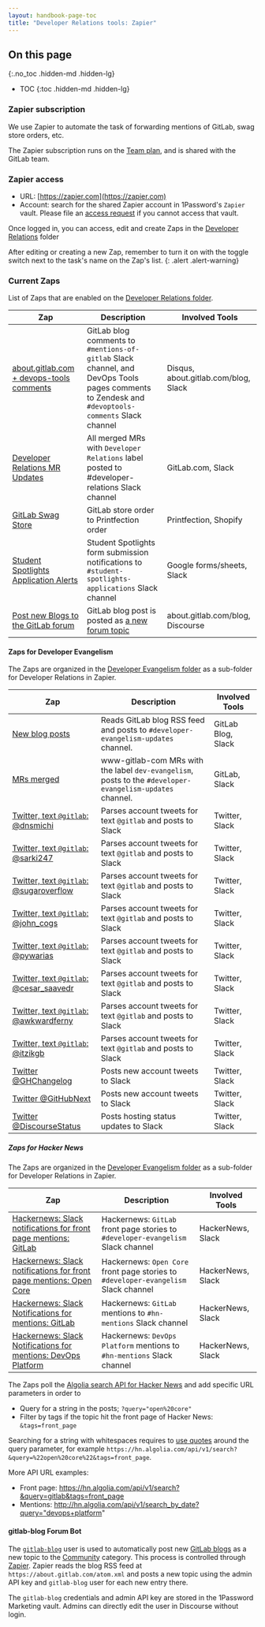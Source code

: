 ```yaml
---
layout: handbook-page-toc
title: "Developer Relations tools: Zapier"
---
```


## On this page
{:.no_toc .hidden-md .hidden-lg}

- TOC
{:toc .hidden-md .hidden-lg}

### Zapier subscription

We use Zapier to automate the task of forwarding mentions of GitLab, swag store orders, etc.

The Zapier subscription runs on the [Team plan](https://zapier.com/app/billing/plans), and is shared with the GitLab team.

### Zapier access

- URL: [https://zapier.com](https://zapier.com)
- Account: search for the shared Zapier account in 1Password's `Zapier` vault. Please file an [access request](/handbook/business-technology/team-member-enablement/onboarding-access-requests/access-requests/) if you cannot access that vault.

Once logged in, you can access, edit and create Zaps in the [Developer Relations](https://zapier.com/app/zaps/folder/275996) folder

<i class="fas fa-hand-point-right" aria-hidden="true" style="color: rgb(138, 109, 59)
;"></i> After editing or creating a new Zap, remember to turn it on with the toggle switch next to the task's name on the Zap's list.
{: .alert .alert-warning}

### Current Zaps

List of Zaps that are enabled on the [Developer Relations folder](https://zapier.com/app/zaps/folder/275996).

| Zap | Description | Involved Tools |
| --- | --- | --- |
| [about.gitlab.com + devops-tools comments](https://zapier.com/app/editor/47854205) | GitLab blog comments to `#mentions-of-gitlab` Slack channel, and DevOps Tools pages comments to Zendesk and `#devoptools-comments` Slack channel | Disqus, about.gitlab.com/blog, Slack |  
| [Developer Relations MR Updates](https://zapier.com/app/editor/92097020) | All merged MRs with `Developer Relations` label posted to #developer-relations Slack channel | GitLab.com, Slack |  
| [GitLab Swag Store](https://zapier.com/app/editor/18836033) | GitLab store order to Printfection order | Printfection, Shopify |
| [Student Spotlights Application Alerts](https://zapier.com/app/editor/90643179) | Student Spotlights form submission notifications to `#student-spotlights-applications` Slack channel | Google forms/sheets, Slack | 
| [Post new Blogs to the GitLab forum](https://zapier.com/app/editor/148450001) | GitLab blog post is posted as [a new forum topic](/handbook/marketing/developer-relations/workflows-tools/#gitlab-blog-forum-bot) | about.gitlab.com/blog, Discourse | 

#### Zaps for Developer Evangelism 

The Zaps are organized in the [Developer Evangelism folder](https://zapier.com/app/zaps/folder/1561876) as a sub-folder for Developer Relations in Zapier.

| Zap | Description | Involved Tools |
| --- | --- | --- |
| [New blog posts](https://zapier.com/editor/183958722) | Reads GitLab blog RSS feed and posts to `#developer-evangelism-updates` channel. | GitLab Blog, Slack | 
| [MRs merged](https://zapier.com/editor/184083806/published) | www-gitlab-com MRs with the label `dev-evangelism`, posts to the `#developer-evangelism-updates` channel. | GitLab, Slack | 
| [Twitter, text `@gitlab`: @dnsmichi](https://zapier.com/editor/184085778/published/) | Parses account tweets for text `@gitlab` and posts to Slack | Twitter, Slack |
| [Twitter, text `@gitlab`: @sarki247](https://zapier.com/editor/184108158/published) | Parses account tweets for text `@gitlab` and posts to Slack | Twitter, Slack |
| [Twitter, text `@gitlab`: @sugaroverflow](https://zapier.com/editor/184108427/published) | Parses account tweets for text `@gitlab` and posts to Slack | Twitter, Slack |
| [Twitter, text `@gitlab`: @john_cogs](https://zapier.com/editor/184108655/published) | Parses account tweets for text `@gitlab` and posts to Slack | Twitter, Slack |
| [Twitter, text `@gitlab`: @pywarias](https://zapier.com/editor/194076400/published) | Parses account tweets for text `@gitlab` and posts to Slack | Twitter, Slack |
| [Twitter, text `@gitlab`: @cesar_saavedr](https://zapier.com/editor/194073117/published) | Parses account tweets for text `@gitlab` and posts to Slack | Twitter, Slack |
| [Twitter, text `@gitlab`: @awkwardferny](https://zapier.com/editor/194076914/published) | Parses account tweets for text `@gitlab` and posts to Slack | Twitter, Slack |
| [Twitter, text `@gitlab`: @itzikgb](https://zapier.com/editor/194077532) | Parses account tweets for text `@gitlab` and posts to Slack | Twitter, Slack |
| [Twitter @GHChangelog](https://zapier.com/editor/188095515/published) | Posts new account tweets to Slack | Twitter, Slack | 
| [Twitter @GitHubNext](https://zapier.com/editor/188096407/published) | Posts new account tweets to Slack | Twitter, Slack | 
| [Twitter @DiscourseStatus](https://zapier.com/editor/193755545/published) | Posts hosting status updates to Slack | Twitter, Slack | 


##### Zaps for Hacker News

The Zaps are organized in the [Developer Evangelism folder](https://zapier.com/app/zaps/folder/1561876) as a sub-folder for Developer Relations in Zapier.

| Zap | Description | Involved Tools |
| --- | --- | --- |
| [Hackernews: Slack notifications for front page mentions: GitLab](https://zapier.com/app/editor/58944326) | Hackernews: `GitLab` front page stories to `#developer-evangelism` Slack channel | HackerNews, Slack |
| [Hackernews: Slack notifications for front page mentions: Open Core](https://zapier.com/webintent/edit-zap/159764533) | Hackernews: `Open Core` front page stories to `#developer-evangelism` Slack channel | HackerNews, Slack |
| [Hackernews: Slack Notifications for mentions: GitLab](https://zapier.com/app/editor/52810208) | Hackernews: `GitLab` mentions to `#hn-mentions` Slack channel |  HackerNews, Slack |
| [Hackernews: Slack Notifications for mentions: DevOps Platform](https://zapier.com/app/editor/131452972) | Hackernews: `DevOps Platform` mentions to `#hn-mentions` Slack channel |  HackerNews, Slack |

The Zaps poll the [Algolia search API for Hacker News](https://hn.algolia.com/api) and add specific URL parameters in order to 

- Query for a string in the posts; `?query="open%20core"`
- Filter by tags if the topic hit the front page of Hacker News: `&tags=front_page` 

Searching for a string with whitespaces requires to [use quotes](https://www.algolia.com/doc/api-reference/api-parameters/filters/#usage-notes) around the query parameter, for example `https://hn.algolia.com/api/v1/search?&query=%22open%20core%22&tags=front_page`. 

More API URL examples:

- Front page: https://hn.algolia.com/api/v1/search?&query=gitlab&tags=front_page
- Mentions: http://hn.algolia.com/api/v1/search_by_date?query="devops+platform"


#### gitlab-blog Forum Bot

The [`gitlab-blog`](https://forum.gitlab.com/u/gitlab-blog/summary) user is used to automatically post new [GitLab blogs](/blog/) as a new topic to the [Community](https://forum.gitlab.com/c/community/39) category.  This process is controlled through [Zapier](https://zapier.com/app/editor/148450001).  Zapier reads the blog RSS feed at `https://about.gitlab.com/atom.xml` and posts a new topic using the admin API key and `gitlab-blog` user for each new entry there.

The `gitlab-blog` credentials and admin API key are stored in the 1Password Marketing vault. Admins can directly edit the user in Discourse without login.
